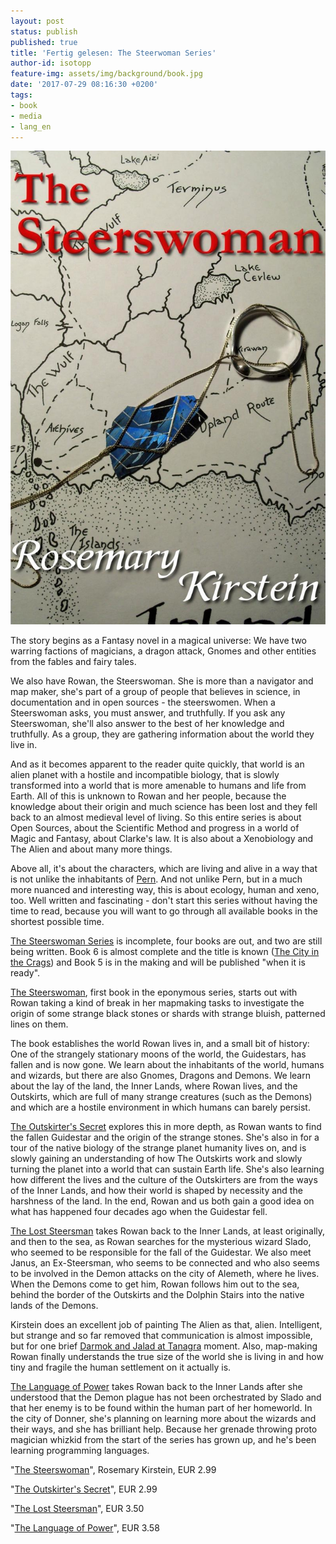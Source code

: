 ```yaml
---
layout: post
status: publish
published: true
title: 'Fertig gelesen: The Steerwoman Series'
author-id: isotopp
feature-img: assets/img/background/book.jpg
date: '2017-07-29 08:16:30 +0200'
tags:
- book
- media
- lang_en
---
```

![](/uploads/2017/07/the-steerswoman.jpg)

The story begins as a Fantasy novel in a magical universe: We
have two warring factions of magicians, a dragon attack, Gnomes
and other entities from the fables and fairy tales.

We also have Rowan, the Steerswoman. She is more than a
navigator and map maker, she's part of a group of people that
believes in science, in documentation and in open sources - the
steerswomen. When a Steerswoman asks, you must answer, and
truthfully. If you ask any Steerswoman, she'll also answer to
the best of her knowledge and truthfully. As a group, they are
gathering information about the world they live in.

And as it becomes apparent to the reader quite quickly, that
world is an alien planet with a hostile and incompatible
biology, that is slowly transformed into a world that is more
amenable to humans and life from Earth. All of this is unknown
to Rowan and her people, because the knowledge about their
origin and much science has been lost and they fell back to an
almost medieval level of living. So this entire series is about
Open Sources, about the Scientific Method and progress in a
world of Magic and Fantasy, about Clarke's law. It is also about
a Xenobiology and The Alien and about many more things.

Above all, it's about the characters, which are living and alive
in a way that is not unlike the inhabitants of
[Pern](https://en.wikipedia.org/wiki/List_of_Pern_books). And
not unlike Pern, but in a much more nuanced and interesting way,
this is about ecology, human and xeno, too. Well written and
fascinating - don't start this series without having the time to
read, because you will want to go through all available books in
the shortest possible time. 

[The Steerswoman Series](https://www.amazon.de/gp/product/B00XM2JF4A) is
incomplete, four books are out, and two are still being written.
Book 6 is almost complete and the title is known 
([The City in the Crags](http://www.rosemarykirstein.com/tag/the-city-in-the-crags/))
and Book 5 is in the making and will be published "when it is
ready".

[The Steerswoman](https://www.amazon.de/dp/B00HH1U8Z2/), first
book in the eponymous series, starts out with Rowan taking a
kind of break in her mapmaking tasks to investigate the origin
of some strange black stones or shards with strange bluish,
patterned lines on them.

The book establishes the world Rowan lives in, and a small bit
of history: One of the strangely stationary moons of the world,
the Guidestars, has fallen and is now gone. We learn about the
inhabitants of the world, humans and wizards, but there are also
Gnomes, Dragons and Demons. We learn about the lay of the land,
the Inner Lands, where Rowan lives, and the Outskirts, which are
full of many strange creatures (such as the Demons) and which
are a hostile environment in which humans can barely persist.

[The Outskirter's Secret](https://www.amazon.de/dp/B00J89CKQ6)
explores this in more depth, as Rowan wants to find the fallen
Guidestar and the origin of the strange stones. She's also in
for a tour of the native biology of the strange planet humanity
lives on, and is slowly gaining an understanding of how The
Outskirts work and slowly turning the planet into a world that
can sustain Earth life. She's also learning how different the
lives and the culture of the Outskirters are from the ways of
the Inner Lands, and how their world is shaped by necessity and
the harshness of the land. In the end, Rowan and us both gain a
good idea on what has happened four decades ago when the
Guidestar fell.

[The Lost Steersman](https://www.amazon.de/gp/product/B00J8BY6CU) takes
Rowan back to the Inner Lands, at least originally, and then to
the sea, as Rowan searches for the mysterious wizard Slado, who
seemed to be responsible for the fall of the Guidestar. We also
meet Janus, an Ex-Steersman, who seems to be connected and who
also seems to be involved in the Demon attacks on the city of
Alemeth, where he lives. When the Demons come to get him, Rowan
follows him out to the sea, behind the border of the Outskirts
and the Dolphin Stairs into the native lands of the Demons.

Kirstein does an excellent job of painting The Alien as that,
alien. Intelligent, but strange and so far removed that
communication is almost impossible, but for one brief 
[Darmok and Jalad at Tanagra](http://memory-alpha.wikia.com/wiki/Darmok_(episode))
moment. Also, map-making Rowan finally understands the true size
of the world she is living in and how tiny and fragile the human
settlement on it actually is.

[The Language of Power](https://www.amazon.de/gp/product/B00JTNDL0A) 
takes Rowan back to the Inner Lands after she understood that
the Demon plague has not been orchestrated by Slado and that her
enemy is to be found within the human part of her homeworld. In
the city of Donner, she's planning on learning more about the
wizards and their ways, and she has brilliant help. Because her
grenade throwing proto magician whizkid from the start of the
series has grown up, and he's been learning programming
languages.

"[The Steerswoman](https://www.amazon.de/gp/product/B00HH1U8Z2)", Rosemary Kirstein, EUR 2.99 

"[The Outskirter's Secret](https://www.amazon.de/gp/product/B00J89CKQ6)", EUR 2.99

"[The Lost Steersman](https://www.amazon.de/gp/product/B00J8BY6CU)", EUR 3.50

"[The Language of Power](https://www.amazon.de/gp/product/B00JTNDL0A)", EUR 3.58
